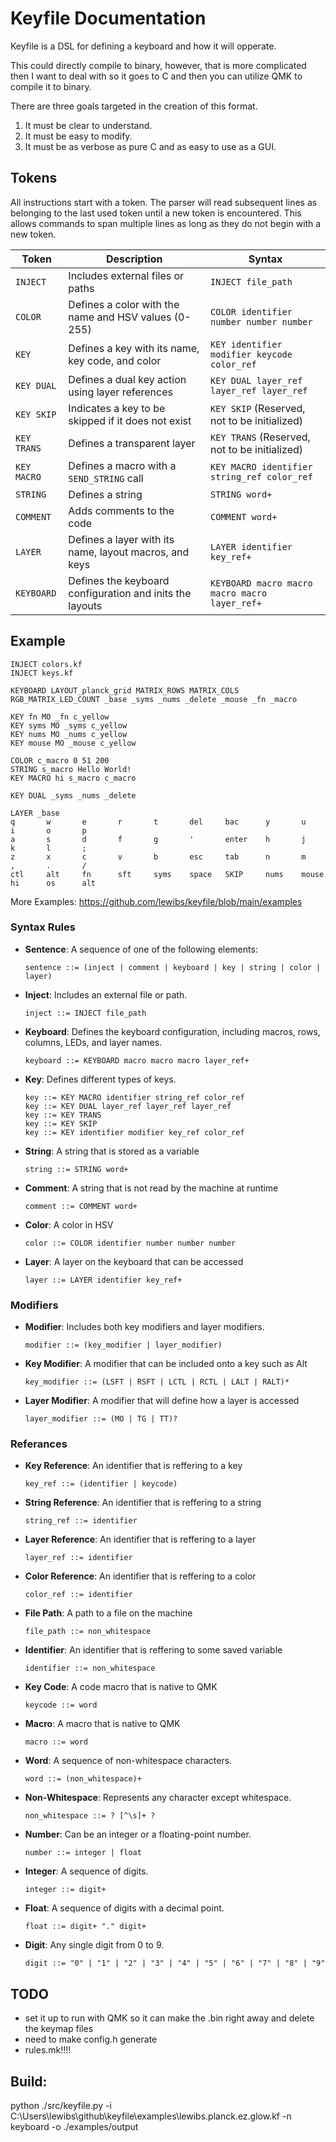 # Keyfile Documentation
Keyfile is a DSL for defining a keyboard and how it will opperate.

This could directly compile to binary, however, that is more complicated then I want to deal with so it goes to C and then you can utilize QMK to compile it to binary.

There are three goals targeted in the creation of this format.
1. It must be clear to understand.
2. It must be easy to modify.
3. It must be as verbose as pure C and as easy to use as a GUI.

## Tokens

All instructions start with a token. The parser will read subsequent lines as belonging to the last used token until a new token is encountered. This allows commands to span multiple lines as long as they do not begin with a new token.

| Token       | Description                                              | Syntax                                        |
|-------------|----------------------------------------------------------|-----------------------------------------------|
| `INJECT`    | Includes external files or paths                         | `INJECT file_path`                            |
| `COLOR`     | Defines a color with the name and HSV values (0-255)     | `COLOR identifier number number number`       |
| `KEY`       | Defines a key with its name, key code, and color         | `KEY identifier modifier keycode color_ref`   |
| `KEY DUAL`  | Defines a dual key action using layer references         | `KEY DUAL layer_ref layer_ref layer_ref`      |
| `KEY SKIP`  | Indicates a key to be skipped if it does not exist       | `KEY SKIP` (Reserved, not to be initialized)  |
| `KEY TRANS` | Defines a transparent layer                              | `KEY TRANS` (Reserved, not to be initialized) |
| `KEY MACRO` | Defines a macro with a `SEND_STRING` call                | `KEY MACRO identifier string_ref color_ref`   |
| `STRING`    | Defines a string                                         | `STRING word+`                                |
| `COMMENT`   | Adds comments to the code                                | `COMMENT word+`                               |
| `LAYER`     | Defines a layer with its name, layout macros, and keys   | `LAYER identifier key_ref+`                   |
| `KEYBOARD`  | Defines the keyboard configuration and inits the layouts | `KEYBOARD macro macro macro macro layer_ref+` |

## Example
```
INJECT colors.kf
INJECT keys.kf

KEYBOARD LAYOUT_planck_grid MATRIX_ROWS MATRIX_COLS RGB_MATRIX_LED_COUNT _base _syms _nums _delete _mouse _fn _macro

KEY fn MO _fn c_yellow
KEY syms MO _syms c_yellow
KEY nums MO _nums c_yellow
KEY mouse MO _mouse c_yellow

COLOR c_macro 0 51 200
STRING s_macro Hello World!
KEY MACRO hi s_macro c_macro

KEY DUAL _syms _nums _delete

LAYER _base
q       w       e       r       t       del     bac      y       u       i       o       p
a       s       d       f       g       '       enter    h       j       k       l       ;
z       x       c       v       b       esc     tab      n       m       ,       .       /
ctl     alt     fn      sft     syms    space   SKIP     nums    mouse   hi      os      alt
```
More Examples: https://github.com/lewibs/keyfile/blob/main/examples

### Syntax Rules
- **Sentence**: A sequence of one of the following elements:
  ```ebnf
  sentence ::= (inject | comment | keyboard | key | string | color | layer)
  ```

- **Inject**: Includes an external file or path.
  ```ebnf
  inject ::= INJECT file_path
  ```

- **Keyboard**: Defines the keyboard configuration, including macros, rows, columns, LEDs, and layer names.
  ```ebnf
  keyboard ::= KEYBOARD macro macro macro layer_ref+
  ```

- **Key**: Defines different types of keys.
  ```ebnf
  key ::= KEY MACRO identifier string_ref color_ref
  key ::= KEY DUAL layer_ref layer_ref layer_ref
  key ::= KEY TRANS
  key ::= KEY SKIP
  key ::= KEY identifier modifier key_ref color_ref
  ```

- **String**: A string that is stored as a variable 
  ```ebnf
  string ::= STRING word+
  ```

- **Comment**: A string that is not read by the machine at runtime
  ```ebnf
  comment ::= COMMENT word+
  ```

- **Color**: A color in HSV
  ```ebnf
  color ::= COLOR identifier number number number
  ```

- **Layer**: A layer on the keyboard that can be accessed
  ```ebnf
  layer ::= LAYER identifier key_ref+
  ```

### Modifiers

- **Modifier**: Includes both key modifiers and layer modifiers.
  ```ebnf
  modifier ::= (key_modifier | layer_modifier)
  ```

- **Key Modifier**: A modifier that can be included onto a key such as Alt
  ```ebnf
  key_modifier ::= (LSFT | RSFT | LCTL | RCTL | LALT | RALT)*
  ```

- **Layer Modifier**: A modifier that will define how a layer is accessed
  ```ebnf
  layer_modifier ::= (MO | TG | TT)?
  ```

### Referances
- **Key Reference**: An identifier that is reffering to a key
  ```ebnf
  key_ref ::= (identifier | keycode)
  ```

- **String Reference**: An identifier that is reffering to a string 
  ```ebnf
  string_ref ::= identifier
  ```

- **Layer Reference**: An identifier that is reffering to a layer 
  ```ebnf
  layer_ref ::= identifier
  ```

- **Color Reference**: An identifier that is reffering to a color
  ```ebnf
  color_ref ::= identifier
  ```

- **File Path**: A path to a file on the machine
  ```ebnf
  file_path ::= non_whitespace
  ```

- **Identifier**: An identifier that is reffering to some saved variable
  ```ebnf
  identifier ::= non_whitespace
  ```

- **Key Code**: A code macro that is native to QMK 
  ```ebnf
  keycode ::= word
  ```

- **Macro**: A macro that is native to QMK 
  ```ebnf
  macro ::= word
  ```

- **Word**: A sequence of non-whitespace characters.
  ```ebnf
  word ::= (non_whitespace)+
  ```

- **Non-Whitespace**: Represents any character except whitespace.
  ```ebnf
  non_whitespace ::= ? [^\s]+ ?
  ```

- **Number**: Can be an integer or a floating-point number.
  ```ebnf
  number ::= integer | float
  ```

- **Integer**: A sequence of digits.
  ```ebnf
  integer ::= digit+
  ```

- **Float**: A sequence of digits with a decimal point.
  ```ebnf
  float ::= digit+ "." digit+
  ```

- **Digit**: Any single digit from 0 to 9.
  ```ebnf
  digit ::= "0" | "1" | "2" | "3" | "4" | "5" | "6" | "7" | "8" | "9"
  ```

## TODO
* set it up to run with QMK so it can make the .bin right away and delete the keymap files
* need to make config.h generate
* rules.mk!!!!

## Build:
python ./src/keyfile.py -i C:\Users\lewibs\github\keyfile\examples\lewibs.planck.ez.glow.kf -n keyboard -o ./examples/output